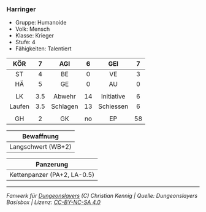 ### Harringer

- Gruppe: Humanoide
- Volk: Mensch
- Klasse: Krieger
- Stufe: 4
- Fähigkeiten: Talentiert

|  KÖR   |  7  |   AGI    |  6  |    GEI     |  7  |
| :----: | :-: | :------: | :-: | :--------: | :-: |
|   ST   |  4  |    BE    |  0  |     VE     |  3  |
|   HÄ   |  5  |    GE    |  0  |     AU     |  0  |
|        |     |          |     |            |     |
|   LK   | 3.5 |  Abwehr  | 14  | Initiative |  6  |
| Laufen | 3.5 | Schlagen | 13  | Schiessen  |  6  |
|        |     |          |     |            |     |
|   GH   |  2  |    GK    | no  |     EP     | 58  |

|     Bewaffnung     |
| :----------------: |
| Langschwert (WB+2) |

|          Panzerung          |
| :-------------------------: |
| Kettenpanzer (PA+2, LA-0.5) |

---

_Fanwerk für [Dungeonslayers](https://www.dungeonslayers.net/) (C) Christian Kennig | Quelle: Dungeonslayers Basisbox | Lizenz: [CC-BY-NC-SA 4.0](https://creativecommons.org/licenses/by-nc-sa/4.0/deed.de)_
